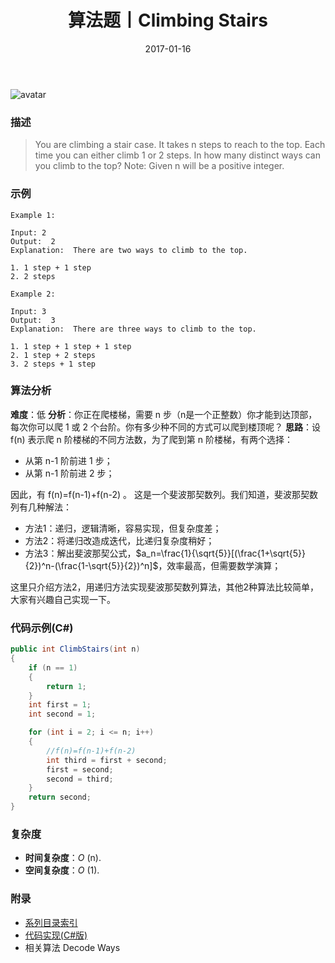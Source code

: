 ﻿---
title: 算法题丨Climbing Stairs
tags:
  - 算法
  - 编程技巧
  - 数据结构
categories: 计算机基础
date: 2017-01-16
---
![avatar](https://mysite.bj.bcebos.com/images/articles/713abe1b-89d7-44f0-8867-d3fda5809ff0.jpg)

### 描述
>You are climbing a stair case. It takes n steps to reach to the top.
Each time you can either climb 1 or 2 steps. In how many distinct ways can you climb to the top?
Note: Given n will be a positive integer.

### 示例
```
Example 1:

Input: 2
Output:  2
Explanation:  There are two ways to climb to the top.

1. 1 step + 1 step
2. 2 steps
```

<!-- more -->

```
Example 2:

Input: 3
Output:  3
Explanation:  There are three ways to climb to the top.

1. 1 step + 1 step + 1 step
2. 1 step + 2 steps
3. 2 steps + 1 step
```

### 算法分析
**难度**：低
**分析**：你正在爬楼梯，需要 n 步（n是一个正整数）你才能到达顶部，每次你可以爬 1 或 2 个台阶。你有多少种不同的方式可以爬到楼顶呢？
**思路**：设 f(n) 表示爬 n 阶楼梯的不同方法数，为了爬到第 n 阶楼梯，有两个选择：
- 从第 n-1 阶前进 1 步；
- 从第 n-1 阶前进 2 步；

因此，有 f(n)=f(n-1)+f(n-2) 。
这是一个斐波那契数列。我们知道，斐波那契数列有几种解法：
- 方法1：递归，逻辑清晰，容易实现，但复杂度差；
- 方法2：将递归改造成迭代，比递归复杂度稍好；
- 方法3：解出斐波那契公式，$a_n=\frac{1}{\sqrt{5}}[(\frac{1+\sqrt{5}}{2})^n-(\frac{1-\sqrt{5}}{2})^n]$，效率最高，但需要数学演算；

这里只介绍方法2，用递归方法实现斐波那契数列算法，其他2种算法比较简单，大家有兴趣自己实现一下。

### 代码示例(C#)
```csharp
public int ClimbStairs(int n)
{
    if (n == 1)
    {
        return 1;
    }
    int first = 1;
    int second = 1;

    for (int i = 2; i <= n; i++)
    {
        //f(n)=f(n-1)+f(n-2)
        int third = first + second;
        first = second;
        second = third;
    }
    return second;
}
```

### 复杂度
- **时间复杂度**：*O* (n). 
- **空间复杂度**：*O* (1).

### 附录
- [系列目录索引](/posts/algorithm/index/)
- [代码实现(C#版)](https://github.com/lizzie2008/LeetCode.git)
- 相关算法 Decode Ways